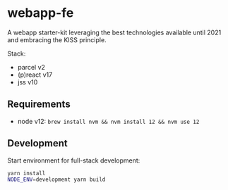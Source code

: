 # webapp-fe

A webapp starter-kit leveraging the best technologies available until 2021 and embracing the KISS principle.  

Stack:
- parcel v2
- (p)react v17
- jss v10

## Requirements
- node v12: `brew install nvm && nvm install 12 && nvm use 12`

## Development
Start environment for full-stack development:
```bash
yarn install
NODE_ENV=development yarn build
```
